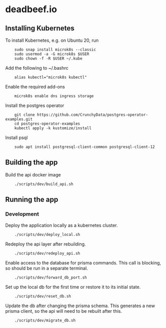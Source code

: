 deadbeef.io
===========

Installing Kubernetes
---------------------

To install Kubernetes, e.g. on Ubuntu 20, run

```
    sudo snap install microk8s --classic
    sudo usermod -a -G microk8s $USER
    sudo chown -f -R $USER ~/.kube
```

Add the following to ~/.bashrc

```
    alias kubectl="microk8s kubectl"
```

Enable the required add-ons

```
    microk8s enable dns ingress storage
```

Install the postgres operator

```
    git clone https://github.com/CrunchyData/postgres-operator-examples.git
    cd postgres-operator-examples
    kubectl apply -k kustomize/install
```

Install psql

```
    sudo apt install postgresql-client-common postgresql-client-12
```

Building the app
----------------

Build the api docker image

```
    ./scripts/dev/build_api.sh
```

Running the app
---------------

### Development

Deploy the application locally as a kubernetes cluster.

```
    ./scripts/dev/deploy_local.sh
```

Redeploy the api layer after rebuilding.

```
    ./scripts/dev/redeploy_api.sh
```

Enable access to the database for prisma commands. This call is blocking, so should be run in a separate terminal.

```
    ./scripts/dev/forward_db_port.sh
```

Set up the local db for the first time or restore it to its initial state.

```
    ./scripts/dev/reset_db.sh
```

Update the db after changing the prisma schema. This generates a new prisma client, so the api will need to be rebuilt after this.

```
    ./scripts/dev/migrate_db.sh
```
